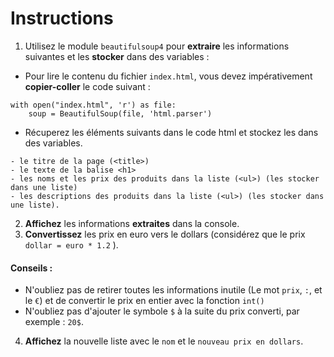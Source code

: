 # Instructions  

  1. Utilisez le module `beautifulsoup4` pour **extraire** les informations suivantes et les **stocker** dans des variables :

* Pour lire le contenu du fichier `index.html`, vous devez impérativement **copier-coller** le code suivant :
    
```
with open("index.html", 'r') as file:
    soup = BeautifulSoup(file, 'html.parser')
```

* Récuperez les éléments suivants dans le code html et stockez les dans des variables.
```
- le titre de la page (<title>)
- le texte de la balise <h1>
- les noms et les prix des produits dans la liste (<ul>) (les stocker dans une liste)
- les descriptions des produits dans la liste (<ul>) (les stocker dans une liste).
```

2. **Affichez** les informations **extraites** dans la console.
3. **Convertissez** les prix en euro vers le dollars (considérez que le prix `dollar = euro * 1.2` ).

#### Conseils : 
* N'oubliez pas de retirer toutes les informations inutile (Le mot `prix`, `:`, et le `€`) et de convertir le prix en entier avec la fonction `int()`
* N'oubliez pas d'ajouter le symbole `$` à la suite du prix converti, par exemple : `20$`.

4. **Affichez** la nouvelle liste avec le `nom` et le `nouveau prix en dollars`.